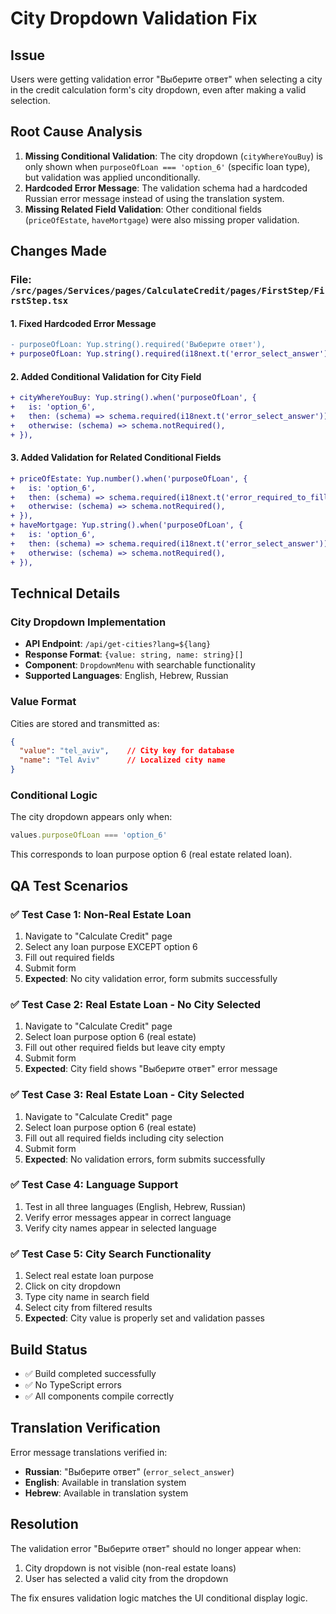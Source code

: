 # City Dropdown Validation Fix

## Issue
Users were getting validation error "Выберите ответ" when selecting a city in the credit calculation form's city dropdown, even after making a valid selection.

## Root Cause Analysis
1. **Missing Conditional Validation**: The city dropdown (`cityWhereYouBuy`) is only shown when `purposeOfLoan === 'option_6'` (specific loan type), but validation was applied unconditionally.
2. **Hardcoded Error Message**: The validation schema had a hardcoded Russian error message instead of using the translation system.
3. **Missing Related Field Validation**: Other conditional fields (`priceOfEstate`, `haveMortgage`) were also missing proper validation.

## Changes Made

### File: `/src/pages/Services/pages/CalculateCredit/pages/FirstStep/FirstStep.tsx`

#### 1. Fixed Hardcoded Error Message
```diff
- purposeOfLoan: Yup.string().required('Выберите ответ'),
+ purposeOfLoan: Yup.string().required(i18next.t('error_select_answer')),
```

#### 2. Added Conditional Validation for City Field
```diff
+ cityWhereYouBuy: Yup.string().when('purposeOfLoan', {
+   is: 'option_6',
+   then: (schema) => schema.required(i18next.t('error_select_answer')),
+   otherwise: (schema) => schema.notRequired(),
+ }),
```

#### 3. Added Validation for Related Conditional Fields
```diff
+ priceOfEstate: Yup.number().when('purposeOfLoan', {
+   is: 'option_6',
+   then: (schema) => schema.required(i18next.t('error_required_to_fill_out')),
+   otherwise: (schema) => schema.notRequired(),
+ }),
+ haveMortgage: Yup.string().when('purposeOfLoan', {
+   is: 'option_6',
+   then: (schema) => schema.required(i18next.t('error_select_answer')),
+   otherwise: (schema) => schema.notRequired(),
+ }),
```

## Technical Details

### City Dropdown Implementation
- **API Endpoint**: `/api/get-cities?lang=${lang}`
- **Response Format**: `{value: string, name: string}[]`
- **Component**: `DropdownMenu` with searchable functionality
- **Supported Languages**: English, Hebrew, Russian

### Value Format
Cities are stored and transmitted as:
```json
{
  "value": "tel_aviv",    // City key for database
  "name": "Tel Aviv"      // Localized city name
}
```

### Conditional Logic
The city dropdown appears only when:
```javascript
values.purposeOfLoan === 'option_6'
```
This corresponds to loan purpose option 6 (real estate related loan).

## QA Test Scenarios

### ✅ Test Case 1: Non-Real Estate Loan
1. Navigate to "Calculate Credit" page
2. Select any loan purpose EXCEPT option 6
3. Fill out required fields
4. Submit form
5. **Expected**: No city validation error, form submits successfully

### ✅ Test Case 2: Real Estate Loan - No City Selected
1. Navigate to "Calculate Credit" page
2. Select loan purpose option 6 (real estate)
3. Fill out other required fields but leave city empty
4. Submit form
5. **Expected**: City field shows "Выберите ответ" error message

### ✅ Test Case 3: Real Estate Loan - City Selected
1. Navigate to "Calculate Credit" page
2. Select loan purpose option 6 (real estate)
3. Fill out all required fields including city selection
4. Submit form
5. **Expected**: No validation errors, form submits successfully

### ✅ Test Case 4: Language Support
1. Test in all three languages (English, Hebrew, Russian)
2. Verify error messages appear in correct language
3. Verify city names appear in selected language

### ✅ Test Case 5: City Search Functionality
1. Select real estate loan purpose
2. Click on city dropdown
3. Type city name in search field
4. Select city from filtered results
5. **Expected**: City value is properly set and validation passes

## Build Status
- ✅ Build completed successfully
- ✅ No TypeScript errors
- ✅ All components compile correctly

## Translation Verification
Error message translations verified in:
- **Russian**: "Выберите ответ" (`error_select_answer`)
- **English**: Available in translation system
- **Hebrew**: Available in translation system

## Resolution
The validation error "Выберите ответ" should no longer appear when:
1. City dropdown is not visible (non-real estate loans)
2. User has selected a valid city from the dropdown

The fix ensures validation logic matches the UI conditional display logic.